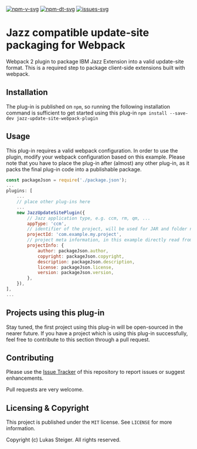[![npm-v-svg][npm-v-svg]][npm-url]
[![npm-dt-svg][npm-dt-svg]][npm-url]
[![issues-svg][issues-svg]][issues-url]

# Jazz compatible update-site packaging for Webpack
Webpack 2 plugin to package IBM Jazz Extension into a valid update-site format. This is a required step to package client-side extensions built with webpack.

## Installation
The plug-in is published on `npm`, so running the following installation command is sufficient to get started using this plug-in
`npm install --save-dev jazz-update-site-webpack-plugin`

## Usage
This plug-in requires a valid webpack configuration. In order to use the plugin, modify your webpack configuration based on this example. Please note that you have to place the plug-in after (almost) any other plug-in, as it packs the final plug-in code into a publishable package. 

```javascript
const packageJson = require('./package.json');
...
plugins: [
    ...
    // place other plug-ins here
    ...
    new JazzUpdateSitePlugin({
        // Jazz application type, e.g. ccm, rm, qm, ...
        appType: 'ccm',
        // identifier of the project, will be used for JAR and folder names
        projectId: 'com.example.my.project',
        // project meta information, in this example directly read from package.json file
        projectInfo: {
            author: packageJson.author,
            copyright: packageJson.copyright,
            description: packageJson.description,
            license: packageJson.license,
            version: packageJson.version,
        },
    }),
],
...
```

## Projects using this plug-in
Stay tuned, the first project using this plug-in will be open-sourced in the nearer future. If you have a project which is using this plug-in successfully, feel free to contribute to this section through a pull request.

## Contributing
Please use the [Issue Tracker](https://github.com/innerjoin/jazz-update-site-webpack-plugin/issues) of this repository to report issues or suggest enhancements. 

Pull requests are very welcome.

## Licensing & Copyright
This project is published under the `MIT` license. See `LICENSE` for more information.

Copyright (c) Lukas Steiger. All rights reserved.


[npm-dt-svg]: https://img.shields.io/npm/dt/jazz-update-site-webpack-plugin.svg
[npm-v-svg]: https://img.shields.io/npm/v/jazz-update-site-webpack-plugin.svg
[npm-url]: https://www.npmjs.com/package/jazz-update-site-webpack-plugin
[issues-svg]: https://img.shields.io/github/issues/innerjoin/jazz-update-site-webpack-plugin.svg
[issues-url]: https://github.com/innerjoin/jazz-update-site-webpack-plugin/issues